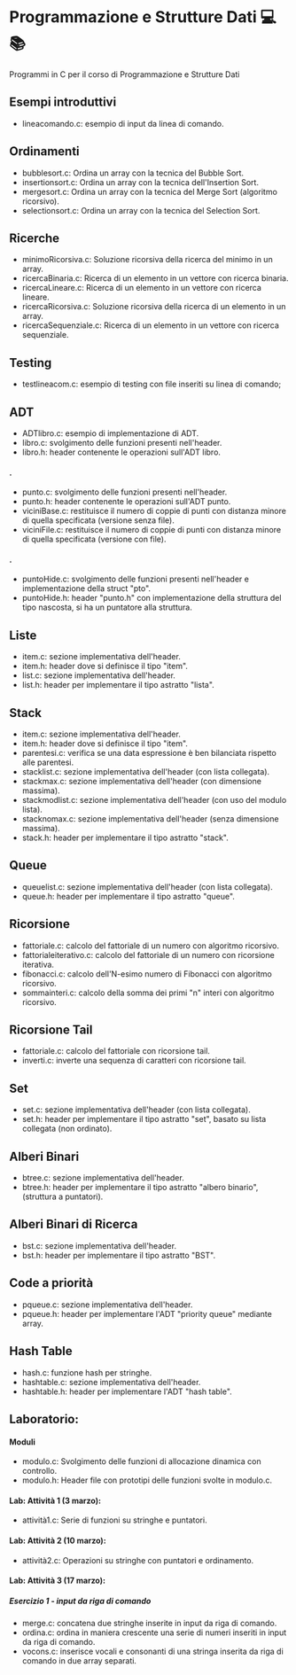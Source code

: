 # Programmazione e Strutture Dati 💻📚
Programmi in C per il corso di Programmazione e Strutture Dati

## Esempi introduttivi
- lineacomando.c: esempio di input da linea di comando.

## Ordinamenti
- bubblesort.c: Ordina un array con la tecnica del Bubble Sort.
- insertionsort.c: Ordina un array con la tecnica dell'Insertion Sort.
- mergesort.c: Ordina un array con la tecnica del Merge Sort (algoritmo ricorsivo).
- selectionsort.c: Ordina un array con la tecnica del Selection Sort.

## Ricerche
- minimoRicorsiva.c: Soluzione ricorsiva della ricerca del minimo in un array. 
- ricercaBinaria.c: Ricerca di un elemento in un vettore con ricerca binaria.
- ricercaLineare.c: Ricerca di un elemento in un vettore con ricerca lineare.
- ricercaRicorsiva.c: Soluzione ricorsiva della ricerca di un elemento in un array.
- ricercaSequenziale.c: Ricerca di un elemento in un vettore con ricerca sequenziale.

## Testing
- testlineacom.c: esempio di testing con file inseriti su linea di comando;

## ADT
- ADTlibro.c: esempio di implementazione di ADT.
- libro.c: svolgimento delle funzioni presenti nell'header.
- libro.h: header contenente le operazioni sull'ADT libro.
#### .
- punto.c: svolgimento delle funzioni presenti nell'header.
- punto.h: header contenente le operazioni sull'ADT punto.
- viciniBase.c: restituisce il numero di coppie di punti con distanza minore di quella specificata (versione senza file).
- viciniFile.c: restituisce il numero di coppie di punti con distanza minore di quella specificata (versione con file).
#### .
- puntoHide.c: svolgimento delle funzioni presenti nell'header e implementazione della struct "pto".
- puntoHide.h: header "punto.h" con implementazione della struttura del tipo nascosta, si ha un puntatore alla struttura.

## Liste
- item.c: sezione implementativa dell'header.
- item.h: header dove si definisce il tipo "item".
- list.c: sezione implementativa dell'header.
- list.h: header per implementare il tipo astratto "lista".

## Stack
- item.c: sezione implementativa dell'header.
- item.h: header dove si definisce il tipo "item".
- parentesi.c: verifica se una data espressione è ben bilanciata rispetto alle parentesi.
- stacklist.c: sezione implementativa dell'header (con lista collegata).
- stackmax.c: sezione implementativa dell'header (con dimensione massima).
- stackmodlist.c: sezione implementativa dell'header (con uso del modulo lista).
- stacknomax.c: sezione implementativa dell'header (senza dimensione massima).
- stack.h: header per implementare il tipo astratto "stack".

## Queue
- queuelist.c: sezione implementativa dell'header (con lista collegata).
- queue.h: header per implementare il tipo astratto "queue".

## Ricorsione
- fattoriale.c: calcolo del fattoriale di un numero con algoritmo ricorsivo.
- fattorialeiterativo.c: calcolo del fattoriale di un numero con ricorsione iterativa.
- fibonacci.c: calcolo dell'N-esimo numero di Fibonacci con algoritmo ricorsivo.
- sommainteri.c: calcolo della somma dei primi "n" interi con algoritmo ricorsivo.

## Ricorsione Tail
- fattoriale.c: calcolo del fattoriale con ricorsione tail.
- inverti.c: inverte una sequenza di caratteri con ricorsione tail.

## Set
- set.c: sezione implementativa dell'header (con lista collegata).
- set.h: header per implementare il tipo astratto "set", basato su lista collegata (non ordinato).

## Alberi Binari
- btree.c: sezione implementativa dell'header.
- btree.h: header per implementare il tipo astratto "albero binario", (struttura a puntatori).

## Alberi Binari di Ricerca
- bst.c: sezione implementativa dell'header.
- bst.h: header per implementare il tipo astratto "BST".

## Code a priorità
- pqueue.c: sezione implementativa dell'header.
- pqueue.h: header per implementare l'ADT "priority queue" mediante array.

## Hash Table
- hash.c: funzione hash per stringhe.
- hashtable.c: sezione implementativa dell'header.
- hashtable.h: header per implementare l'ADT "hash table".

## Laboratorio: 
#### Moduli
- modulo.c: Svolgimento delle funzioni di allocazione dinamica con controllo.
- modulo.h: Header file con prototipi delle funzioni svolte in modulo.c.

#### Lab: Attività 1 (3 marzo):
- attività1.c: Serie di funzioni su stringhe e puntatori.

#### Lab: Attività 2 (10 marzo):
- attività2.c: Operazioni su stringhe con puntatori e ordinamento.

#### Lab: Attività 3 (17 marzo):
##### Esercizio 1 - input da riga di comando
- merge.c: concatena due stringhe inserite in input da riga di comando.
- ordina.c: ordina in maniera crescente una serie di numeri inseriti in input da riga di comando.
- vocons.c: inserisce vocali e consonanti di una stringa inserita da riga di comando in due array separati.
